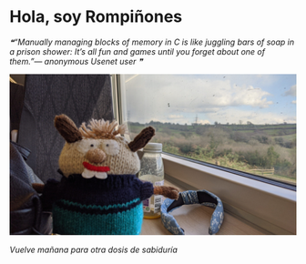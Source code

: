 # Hola, soy Rompiñones

<!--STARTS_HERE_QUOTE_README-->
<i>❝“Manually managing blocks of memory in C is like juggling bars of soap in a prison shower: It’s all fun and games until you forget about one of them.”— anonymous Usenet user   ❞</i>
<!--ENDS_HERE_QUOTE_README-->

<!--START_SECTION:update_image-->
![alt text](https://raw.githubusercontent.com/focaalvarez/rompinones/main/.github/images/IMG_20220331_162940.jpg?raw=true)
<!--END_SECTION:update_image-->

*Vuelve mañana para otra dosis de sabiduría*
